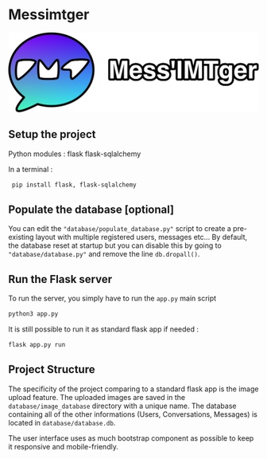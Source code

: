 # Messimtger

![logoBig.png](static%2FlogoBig.png)

## Setup the project

Python modules :
flask
flask-sqlalchemy

In a terminal :
```bash
 pip install flask, flask-sqlalchemy
 ```
## Populate the database [optional]
You can edit the `"database/populate_database.py"` script to create a pre-existing layout with multiple registered users, messages etc...
By default, the database reset at startup but you can disable this by going to `"database/database.py"` and remove the line  `db.dropall()`.

## Run the Flask server

To run the server, you simply have to run the `app.py` main script
```bash
python3 app.py
 ```

It is still possible to run it as standard flask app if needed :
```bash
flask app.py run
 ```

## Project Structure
The specificity of the project comparing to a standard flask app is the image upload feature. 
The uploaded images are saved in the `database/image_database` directory with a unique name.
The database containing all of the other informations (Users, Conversations, Messages) is located in `database/database.db`.

The user interface uses as much bootstrap component as possible to keep it responsive and mobile-friendly.

